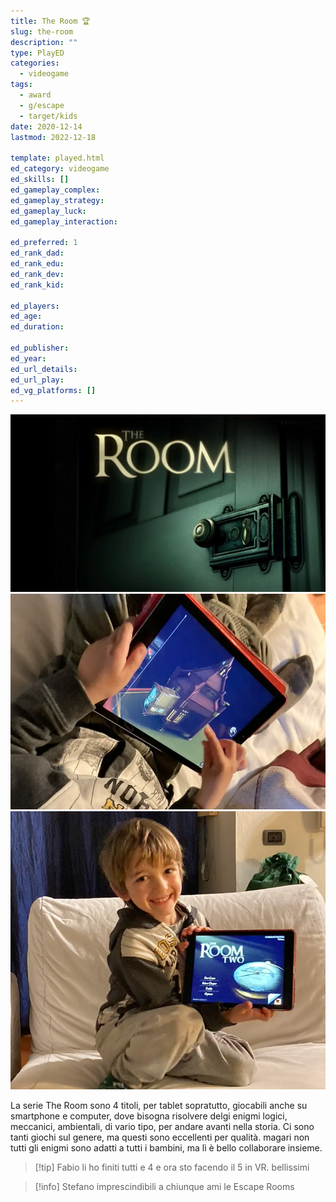 ```yaml
---
title: The Room 🏆
slug: the-room
description: ""
type: PlayED
categories:
  - videogame
tags:
  - award
  - g/escape
  - target/kids
date: 2020-12-14
lastmod: 2022-12-18

template: played.html
ed_category: videogame
ed_skills: []
ed_gameplay_complex: 
ed_gameplay_strategy: 
ed_gameplay_luck: 
ed_gameplay_interaction: 

ed_preferred: 1
ed_rank_dad: 
ed_rank_edu: 
ed_rank_dev: 
ed_rank_kid: 

ed_players: 
ed_age: 
ed_duration: 

ed_publisher: 
ed_year: 
ed_url_details: 
ed_url_play: 
ed_vg_platforms: []
---
```


![](../../assets/img/played/videogame/the_room.webp)
![](../../assets/img/played/videogame/the_room_gioco.webp)
![](../../assets/img/played/videogame/the_room_bruno.webp)

La serie The Room sono 4 titoli, per tablet sopratutto, giocabili anche su smartphone e computer, dove bisogna risolvere delgi enigmi logici, meccanici, ambientali, di vario tipo, per andare avanti nella storia.
Ci sono tanti giochi sul genere, ma questi sono eccellenti per qualità.
magari non tutti gli enigmi sono adatti a tutti i bambini, ma lì è bello collaborare insieme.

> [!tip] Fabio li ho finiti tutti e 4 e ora sto facendo il 5 in VR. bellissimi

> [!info] Stefano imprescindibili a chiunque ami le Escape Rooms

